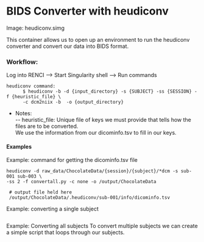 # BIDS Converter with heudiconv

Image: heudiconv.simg

This container allows us to open up an environment to run the heudiconv converter and convert our data into BIDS format.

### Workflow: <br>
Log into RENCI --> Start Singularity shell --> Run commands


    heudiconv command:
          $ heudiconv -b -d {input_directory} -s {SUBJECT} -ss {SESSION} -f {heuristic_file} \
          -c dcm2niix -b  -o {output_directory}



  * Notes:\
    -- heuristic_file: Unique file of keys we must provide that tells how the files are to be converted. \
          We use the information from our dicominfo.tsv to fill in our keys.


#### Examples

Example: command for getting the dicominfo.tsv file
```
heudiconv -d raw_data/ChocolateData/{session}/{subject}/*dcm -s sub-001 sub-003 \
-ss 2 -f convertall.py -c none -o /output/ChocolateData
 
 # output file held here
 /output/ChocolateData/.heudiconv/sub-001/info/dicominfo.tsv

```
Example: converting a single subject
```
```
Example: Converting all subjects To convert multiple subjects we can create a simple script that loops through our subjects.
```
```
